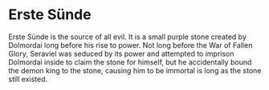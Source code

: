 # Erste Sünde
Erste Sünde is the source of all evil. It is a small purple stone created by Dolmordai long before his rise to power. Not long before the War of Fallen Glory, Seraviel was seduced by its power and attempted to imprison Dolmordai inside to claim the stone for himself, but he accidentally bound the demon king to the stone, causing him to be immortal is long as the stone still existed.